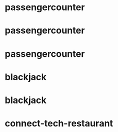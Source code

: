 # passengercounter
# passengercounter
# passengercounter
# blackjack
# blackjack
# connect-tech-restaurant
